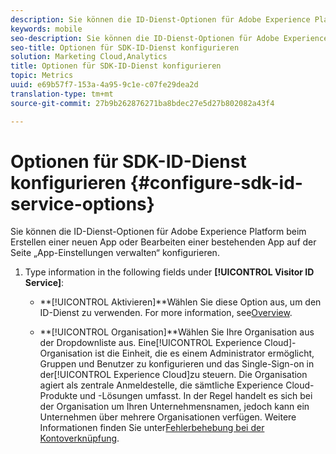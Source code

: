 ```yaml
---
description: Sie können die ID-Dienst-Optionen für Adobe Experience Platform beim Erstellen einer neuen App oder Bearbeiten einer bestehenden App auf der Seite „App-Einstellungen verwalten“ konfigurieren.
keywords: mobile
seo-description: Sie können die ID-Dienst-Optionen für Adobe Experience Platform beim Erstellen einer neuen App oder Bearbeiten einer bestehenden App auf der Seite „App-Einstellungen verwalten“ konfigurieren.
seo-title: Optionen für SDK-ID-Dienst konfigurieren
solution: Marketing Cloud,Analytics
title: Optionen für SDK-ID-Dienst konfigurieren
topic: Metrics
uuid: e69b57f7-153a-4a95-9c1e-c07fe29dea2d
translation-type: tm+mt
source-git-commit: 27b9b262876271ba8bdec27e5d27b802082a43f4

---
```



# Optionen für SDK-ID-Dienst konfigurieren {#configure-sdk-id-service-options}

Sie können die ID-Dienst-Optionen für Adobe Experience Platform beim Erstellen einer neuen App oder Bearbeiten einer bestehenden App auf der Seite „App-Einstellungen verwalten“ konfigurieren.

1. Type information in the following fields under **[!UICONTROL Visitor ID Service]**:

   * **[!UICONTROL Aktivieren]**Wählen Sie diese Option aus, um den ID-Dienst zu verwenden. For more information, see[Overview](https://docs.adobe.com/content/help/en/id-service/using/intro/overview.html).

   * **[!UICONTROL Organisation]**Wählen Sie Ihre Organisation aus der Dropdownliste aus. 
Eine[!UICONTROL Experience Cloud]-Organisation ist die Einheit, die es einem Administrator ermöglicht, Gruppen und Benutzer zu konfigurieren und das Single-Sign-on in der[!UICONTROL Experience Cloud]zu steuern. Die Organisation agiert als zentrale Anmeldestelle, die sämtliche Experience Cloud-Produkte und -Lösungen umfasst. In der Regel handelt es sich bei der Organisation um Ihren Unternehmensnamen, jedoch kann ein Unternehmen über mehrere Organisationen verfügen. Weitere Informationen finden Sie unter[Fehlerbehebung bei der Kontoverknüpfung](https://docs.adobe.com/content/help/en/core-services/interface/manage-users-and-products/organizations.html).